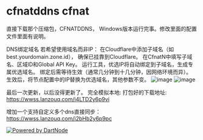 # cfnatddns cfnat


直接下载那个压缩包，CFNATDDNS， Windows版本运行完事。修改里面的配置文件里面有说明。

DNS绑定域名
若希望使用域名而非IP：
在Cloudflare中添加子域名（如best.yourdomain.zone.id），
确保已挂靠到Cloudflare。
在CfnatN中填写子域名、区域ID和Global API Key。
运行工具，优选IP将自动绑定到子域名，生成专属优选域名。
绑定后需等待生效（通常几分钟到十几分钟，因网络环境而异）。
生效后，将节点配置中的IP替换为优选域名，其他参数不变。
![image](https://img.picui.cn/free/2025/05/25/68320ef5a23d3.jpg)
![image](https://img.picui.cn/free/2025/05/25/68320ef5d63d4.jpg)

最后一次更新，以后没得更新了。
完全模拟本地:
打包好的下载地址:
https://wwss.lanzouq.com/i4LTD2y6p9vi


增加一个支持自定义多个dns直接同步：
https://wwss.lanzouq.com/i2bHb2y6p9pc


[![Powered by DartNode](https://dartnode.com/branding/DN-Open-Source-sm.png)](https://dartnode.com "Powered by DartNode - Free VPS for Open Source")

